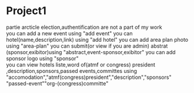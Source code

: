 # Project1
partie arcticle election,authentification are not a part of my work    
you can add a new event  using "add event" 
you can hotel(name,description,link) using "add hotel" 
you can add area plan photo using "area-plan" 
you can submit(or view if you are admin) abstrat (sponsor,exibitor)using "abstract,event-sponsor,exibitor" 
you can add sponsor logo using "sponsor"  
you can view hotels liste,word of(atmf or congress) president ,description,sponsors,passed events,committes using "accomodation","atmf(congress)president","description","sponsors"
"passed-event""org-(congress)committe"

